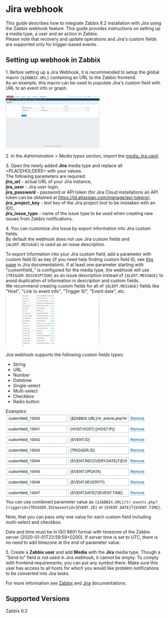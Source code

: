 # Jira webhook

This guide describes how to integrate Zabbix 6.2 installation with Jira using the Zabbix webhook feature. This guide provides instructions on setting up a media type, a user and an action in Zabbix.<br>
Please note that recovery and update operations and Jira's custom fields are supported only for trigger-based events.


## Setting up webhook in Zabbix 
1\. Before setting up a Jira Webhook, it is recommended to setup the global macro `{$ZABBIX.URL}` containing an URL to the Zabbix frontend.<br>
As an example, this macro can be used to populate Jira's custom field with URL to an event info or graph.  

[![](images/thumb.1.png?raw=true)](images/1.png)

2\. In the *Administration > Media types* section, import the [media_jira.yaml](media_jira.yaml).

3\. Open the newly added **Jira** media type and replace all *&lt;PLACEHOLDERS&gt;* with your values.<br>
The following parameters are required:<br>
**jira_url** - actual URL of your Jira instance,<br>
**jira_user** - Jira user login,<br>
**jira_password** - password or API token (for Jira Cloud installations an API token can be obtained at https://id.atlassian.com/manage/api-tokens),<br>
**jira_project_key** - text key of the Jira project (not to be mistaken with an ID!),<br>
**jira_issue_type** - name of the issue type to be used when creating new issues from Zabbix notifications.<br>

4\. You can customize Jira issue by export information into Jira custom fields.<br>
By default the webhook does not use Jira custom fields and `{ALERT.MESSAGE}` is used as an issue description.<br>

To export information into your Jira custom field, add a parameter with custom field ID as key (if you need help finding custom field ID, see [this page](https://confluence.atlassian.com/jirakb/how-to-find-id-for-custom-field-s-744522503.html) in Jira documentation). If at least one parameter starting with "customfield_" is configured for the media type, the webhook will use `{TRIGGER.DESCRIPTION}` as an issue description instead of `{ALERT.MESSAGE}` to avoid duplication of information in description and custom fields.<br>
We recommend creating custom fields for all of `{ALERT.MESSAGE}` fields like "Host", "Link to event info", "Trigger ID", "Event date", etc.
[![](images/thumb.3.png?raw=true)](images/3.png)<br>

Jira webhook supports the following custom fields types:
- String
- URL
- Number
- Datetime
- Single-select
- Multi-select
- Checkbox
- Radio button

*Examples:*<br>
[![](images/2.png?raw=true)](images/2.png)<br>
You can use combined parameter value as `{$ZABBIX.URL}/tr_events.php?triggerid={TRIGGER.ID}&eventid={EVENT.ID}` or `{EVENT.DATE}T{EVENT.TIME}`.

Note, that you can pass only one value for each custom field including multi-select and checkbox.<br>

Date and time must be in ISO 8601 format with timezone of the Zabbix server (2020-01-01T23:59:59+0200).
If server time is set to UTC, there is no need to add timezone at the end of parameter value.

5\. Create a **Zabbix user** and add **Media** with the **Jira** media type. 
Though a "Send to" field is not used in Jira webhook, it cannot be empty. To comply with frontend requirements, you can put any symbol there.
Make sure this user has access to all hosts for which you would like problem notifications to be converted into Jira tasks.

For more information see [Zabbix](https://www.zabbix.com/documentation/6.2/manual/config/notifications) and [Jira](https://support.atlassian.com/jira-software-cloud/) documentations.

## Supported Versions
Zabbix 6.2
